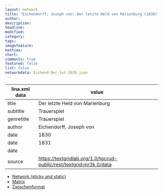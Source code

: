 ```yaml
---
layout: network
title: "Eichendorff, Joseph von: Der letzte Held von Marienburg (1830)"
author:
description:
headline:
modified:
category:
tags:
imagefeature: 
mathjax: 
chart: 
comments: true
featured: false
list: false
networkdata: Eichend-Der_let-1830.json
---
```

lina.xml data  | value
------------- | -------------
title|Der letzte Held von Marienburg
subtitle|Trauerspiel
genretitle|Trauerspiel
author|Eichendorff, Joseph von
date|1830
date|1831
date|
source|https://textgridlab.org/1.0/tgcrud-public/rest/textgrid:mr3k.0/data


* [Network (sticky and static)](/network0008)
* [Matrix](/matrix0008)
* [Zwischenformat](/lina0008 )
